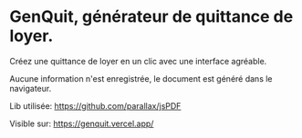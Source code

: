 # GenQuit, générateur de quittance de loyer.

Créez une quittance de loyer en un clic avec une interface agréable.

Aucune information n'est enregistrée, le document est généré dans le navigateur.

Lib utilisée: https://github.com/parallax/jsPDF


Visible sur: https://genquit.vercel.app/
